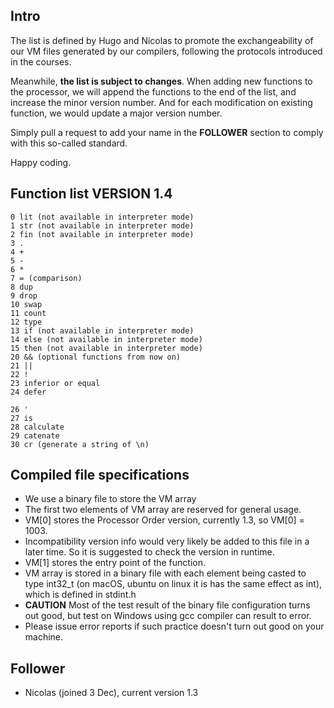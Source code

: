 ## Intro

The list is defined by Hugo and Nicolas to promote the exchangeability of our VM files generated by our compilers, following the protocols introduced in the courses.

Meanwhile, **the list is subject to changes**. When adding new functions to the processor, we will append the functions to the end of the list, and increase the minor version number. And for each modification on existing function, we would update a major version number.

Simply pull a request to add your name in the **FOLLOWER** section to comply with this so-called standard.

Happy coding.

## Function list VERSION 1.4

```
0 lit (not available in interpreter mode)
1 str (not available in interpreter mode)
2 fin (not available in interpreter mode)
3 .
4 +
5 -
6 *
7 = (comparison)
8 dup
9 drop
10 swap
11 count
12 type
13 if (not available in interpreter mode)
14 else (not available in interpreter mode)
15 then (not available in interpreter mode)
20 && (optional functions from now on)
21 ||
22 !
23 inferior or equal
24 defer

26 '
27 is
28 calculate
29 catenate
30 cr (generate a string of \n)
```
## Compiled file specifications

+ We use a binary file to store the VM array
+ The first two elements of VM array are reserved for general usage.
+ VM[0] stores the Processor Order version, currently 1.3, so VM[0] = 1003.
+ Incompatibility version info would very likely be added to this file in a later time. So it is suggested to check the version in runtime.
+ VM[1] stores the entry point of the function.
+ VM array is stored in a binary file with each element being casted to type int32_t (on macOS, ubuntu on linux it is has the same effect as int), which is defined in stdint.h
+ **CAUTION** Most of the test result of the binary file configuration turns out good, but test on Windows using gcc compiler can result to error.
+ Please issue error reports if such practice doesn't turn out good on your machine.

## Follower

+ Nicolas (joined 3 Dec), current version 1.3
